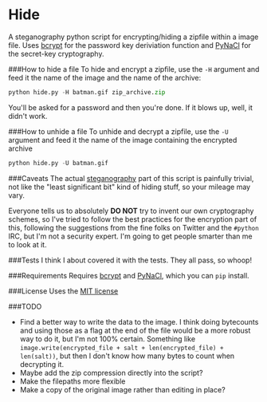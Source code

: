 Hide
============

A steganography python script for encrypting/hiding a zipfile within a image file. Uses [bcrypt](https://github.com/pyca/bcrypt/) for the password key deriviation function and [PyNaCl](https://github.com/pyca/pynacl) for the secret-key cryptography.

###How to hide a file
To hide and encrypt a zipfile, use the `-H` argument and feed it the name of the image and the name of the archive:

```python
python hide.py -H batman.gif zip_archive.zip
```

You'll be asked for a password and then you're done. If it blows up, well, it didn't work.

###How to unhide a file
To unhide and decrypt a zipfile, use the `-U` argument and feed it the name of the image containing the encrypted archive

```python
python hide.py -U batman.gif
```

###Caveats
The actual [steganography](http://en.wikipedia.org/wiki/Steganography) part of this script is painfully trivial, not like the "least significant bit" kind of hiding stuff, so your mileage may vary.

Everyone tells us to absolutely **DO  NOT** try to invent our own cryptography schemes, so I've tried to follow the best practices for the encryption part of this, following the suggestions from the fine folks on Twitter and the ```#python``` IRC, but I'm not a security expert. I'm going to get people smarter than me to look at it.

###Tests
I think I about covered it with the tests. They all pass, so whoop!

###Requirements
Requires [bcrypt](https://github.com/pyca/bcrypt/) and [PyNaCl](https://github.com/pyca/pynacl), which you can `pip` install.

###License
Uses the [MIT license](https://github.com/dangayle/hide/blob/master/LICENSE)

###TODO
* Find a better way to write the data to the image. I think doing bytecounts and using those as a flag at the end of the file would be a more robust way to do it, but I'm not 100% certain. Something like `image.write(encrypted_file + salt + len(encrypted_file) + len(salt))`, but then I don't know how many bytes to count when decrypting it.
* Maybe add the zip compression directly into the script?
* Make the filepaths more flexible
* Make a copy of the original image rather than editing in place?
